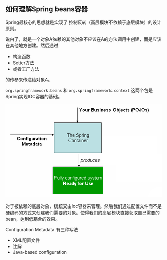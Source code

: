 ## 如何理解Spring beans容器

Spring最核心的思想就是实现了 控制反转（高层模块不依赖于底层模块）的设计原则。

说白了，就是一个对象A依赖的其他对象不应该在A的方法调用中创建，而是应该在其他地方创建。然后通过

- 构造函数
- Setter方法
- 或者工厂方法

的传参来传递给对象A。



 `org.springframework.beans` 和 `org.springframework.context` 这两个包是Spring实现IOC容器的基础。



![container-magic](assets/container-magic.png)

对于被依赖的底层对象，统统交由Ioc容器来管理。然后我们通过配置文件而不是硬编码的方式来创建我们需要的对象。使得我们的高层模块直接获取自己需要的bean，达到低耦合的效果。



Configuration Metadata 有三种写法

- XML配置文件
- 注解
- Java-based configuration
